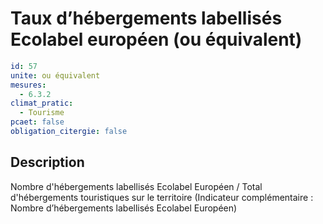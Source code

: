# Taux d’hébergements labellisés Ecolabel européen (ou équivalent)
```yaml
id: 57
unite: ou équivalent
mesures:
  - 6.3.2
climat_pratic:
  - Tourisme
pcaet: false
obligation_citergie: false
```
## Description

Nombre d'hébergements labellisés Ecolabel Européen / Total d'hébergements touristiques sur le territoire
(Indicateur complémentaire : Nombre d’hébergements labellisés Ecolabel Européen)




